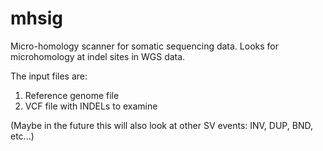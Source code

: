 mhsig
====

Micro-homology scanner for somatic sequencing data. Looks for microhomology at indel sites in WGS data.

The input files are:

1) Reference genome file
2) VCF file with INDELs to examine



(Maybe in the future this will also look at other SV events: INV, DUP, BND, etc...)

